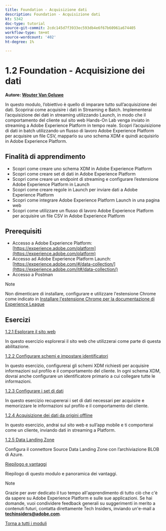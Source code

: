```yaml
---
title: Foundation - Acquisizione dati
description: Foundation - Acquisizione dati
kt: 5342
doc-type: tutorial
source-git-commit: 2cdc145d7f3933ec593db4e6f67b60961a674405
workflow-type: tm+mt
source-wordcount: '402'
ht-degree: 1%

---
```


# 1.2 Foundation - Acquisizione dei dati

**Autore: [Wouter Van Geluwe](https://www.linkedin.com/in/woutervangeluwe/)**

In questo modulo, l’obiettivo è quello di imparare tutto sull’acquisizione dei dati. Scoprirai come acquisire i dati in Streaming e Batch. Implementerai l’acquisizione dei dati in streaming utilizzando Launch, in modo che il comportamento del cliente sul sito web Hands-On Lab venga inviato in streaming a Adobe Experience Platform in tempo reale. Scopri l’acquisizione di dati in batch utilizzando un flusso di lavoro Adobe Experience Platform per acquisire un file CSV, mapparlo su uno schema XDM e quindi acquisirlo in Adobe Experience Platform.

## Finalità di apprendimento

- Scopri come creare uno schema XDM in Adobe Experience Platform
- Scopri come creare set di dati in Adobe Experience Platform
- Scopri come creare un endpoint di streaming e configurare l’estensione Adobe Experience Platform in Launch
- Scopri come creare regole in Launch per inviare dati a Adobe Experience Platform
- Scopri come integrare Adobe Experience Platform Launch in una pagina web
- Scopri come utilizzare un flusso di lavoro Adobe Experience Platform per acquisire un file CSV in Adobe Experience Platform

## Prerequisiti

- Accesso a Adobe Experience Platform: [https://experience.adobe.com/platform](https://experience.adobe.com/platform)
- Accesso ad Adobe Experience Platform Launch: [https://experience.adobe.com/#/data-collection/](https://experience.adobe.com/it#/data-collection/)
- Accesso a Postman

>[!NOTE]
>
>Non dimenticare di installare, configurare e utilizzare l&#39;estensione Chrome come indicato in [Installare l&#39;estensione Chrome per la documentazione di Experience League](../../gettingstarted/gettingstarted/ex1.md)

## Esercizi

[1.2.1 Esplorare il sito web](./ex1.md)

In questo esercizio esplorerai il sito web che utilizzerai come parte di questa abilitazione.

[1.2.2 Configurare schemi e impostare identificatori](./ex2.md)

In questo esercizio, configurerai gli schemi XDM richiesti per acquisire informazioni sul profilo e il comportamento del cliente. In ogni schema XDM, dovrai anche configurare un identificatore primario a cui collegare tutte le informazioni.

[1.2.3 Configurare i set di dati](./ex3.md)

In questo esercizio recupererai i set di dati necessari per acquisire e memorizzare le informazioni sul profilo e il comportamento del cliente.

[1.2.4 Acquisizione dei dati da origini offline](./ex4.md)

In questo esercizio, andrai sul sito web e sull’app mobile e ti comporterai come un cliente, inviando dati in streaming a Platform.

[1.2.5 Data Landing Zone](./ex5.md)

Configura il connettore Source Data Landing Zone con l’archiviazione BLOB di Azure.

[Riepilogo e vantaggi](./summary.md)

Riepilogo di questo modulo e panoramica dei vantaggi.

>[!NOTE]
>
>Grazie per aver dedicato il tuo tempo all&#39;apprendimento di tutto ciò che c&#39;è da sapere su Adobe Experience Platform e sulle sue applicazioni. Se hai domande, vuoi condividere feedback generali su suggerimenti in merito a contenuti futuri, contatta direttamente Tech Insiders, inviando un&#39;e-mail a **techinsiders@adobe.com**.

[Torna a tutti i moduli](../../../overview.md)
